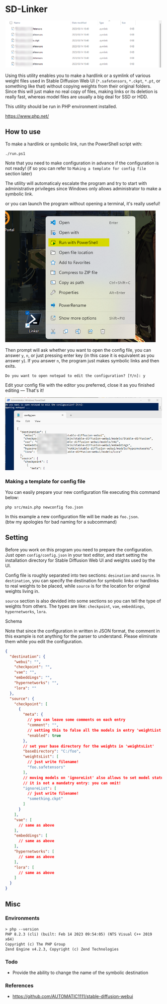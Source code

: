 # SD-Linker

![images/20230406010745.png](images/20230406014524.png)

Using this utility enables you to make a hardlink or a symlink of various weight
files used in Stable Diffusion Web UI (`*.safetensors`, `*.ckpt`, `*.pt`, or
something like that) without copying weights from their original folders.  
Since this will just make no real copy of files, making links or its deletion 
is really fast, whereas model files are usually a big deal for SSD or HDD.

This utility should be run in PHP environment installed.

<https://www.php.net/>

## How to use

To make a hardlink or symbolic link, run the PowerShell script with:

```plain
./run.ps1
```

Note that you need to make configuration in advance if the configuration is not
ready! (if so you can refer to `Making a template for config file` section later)

The utility will automaticaly escalate the program and try to start with
administrative privileges since Windows only allows administrator to make 
a symbolic link.

or you can launch the program without opening a terminal, it's really useful!

![images/20230406010001.png](./images/20230406010001.png)

Then prompt will ask whether you want to open the config file,
you can answer `y`, `n`, or just pressing enter key (in this case it is
equivalent as you answer `y`). If you answer `n`, the program just makes
symbolic links and then exits. 

```plain
Do you want to open notepad to edit the configuration? [Y/n]: y
```

Edit your config file with the editor you preferred, close it as you finished
editing ― That's it!

![images/20230406010745.png](./images/20230406010745.png)

### Making a template for config file

You can easily prepare your new configuration file executing this command
below:

```
php src/main.php newconfig foo.json
```

In this example a new configuration file will be made as `foo.json`.  
(btw my apologies for bad naming for a subcommand)

## Setting

Before you work on this program you need to prepare the configuration.
Just open `config/config.json` in your text editor, and start setting the 
installation directory for Stable Diffusion Web UI and weights used by the UI.

Config file is roughly separated into two sections: `desination` and `source`.
In `destination`, you can specify the destination for symbolic links or 
hardlinks to real weights to be placed, while `source` is for the location for
original weights living in.

`source` section is also devided into some sections so you can tell the type
of weights from others. The types are like: `checkpoint`, `vae`, `embeddings`, 
`hypernetworks`, `lora`.

Schema

Note that since the configuration in written in JSON format, the comment in 
this example is not anything for the parser to understand.
Please eliminate them while you edit the configuration. 

```json
{
  "destination": {
    "webui": "",
    "checkpoint": "",
    "vae": "",
    "embeddings": "",
    "hypernetworks": "",
    "lora": ""
  },
  "source": {
    "checkpoint": [
      {
        "meta": {
          // you can leave some comments on each entry
          "comment": "",
          // setting this to false all the models in entry 'weightList' will be unlinked!
          "enabled": true
        },
        // set your base directory for the weights in 'weightsList'
        "baseDirectory": "C:/foo",
        "weightsList": [
          // just write filename!
          "foo.safetensors"
        ],
        // moving models on 'ignoreList' also allows to set model status one by one.
        // it is not a mandatry entry: you can omit!
        "ignoreList": [
          // just write filename!
          "something.ckpt"
        ]
      }
    ],
    "vae": [
      // same as above
    ],
    "embeddings": [
      // same as above
    ],
    "hypernetworks": [
      // same as above
    ],
    "lora": [
      // same as above
    ]
  }
}
```

## Misc

### Environments

```plain
> php --version
PHP 8.2.3 (cli) (built: Feb 14 2023 09:54:05) (NTS Visual C++ 2019 x64)
Copyright (c) The PHP Group
Zend Engine v4.2.3, Copyright (c) Zend Technologies
```

### Todo

- Provide the ability to change the name of the symbolic destination

### References

- <https://github.com/AUTOMATIC1111/stable-diffusion-webui>

